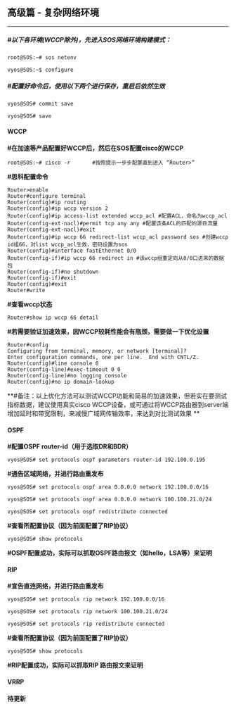 ## 高级篇 - 复杂网络环境

---

##### **\#以下各环境\(WCCP除外\)，先进入SOS网络环境构建模式：**

```
root@SOS:~# sos netenv

vyos@SOS:~$ configure
```

##### **\#配置好命令后，使用以下两个进行保存，重启后依然生效**

```
vyos@SOS# commit save

vyos@SOS# save
```

#### WCCP

**\#在加速等产品配置好WCCP后，然后在SOS配置cisco的WCCP**

```
root@SOS:~# cisco -r       #按照提示一步步配置直到进入 “Router>”
```

**\#思科配置命令**

```
Router>enable
Router#configure terminal
Router(config)#ip routing
Router(config)#ip wccp version 2
Router(config)#ip access-list extended wccp_acl #配置ACL，命名为wccp_acl
Router(config-ext-nacl)#permit tcp any any #配置该条ACL的匹配的源目流量
Router(config-ext-nacl)#exit
Router(config)#ip wccp 66 redirect-list wccp_acl password sos #创建wccp id组66，对list wccp_acl生效，密码设置为sos
Router(config)#interface fastEthernet 0/0
Router(config-if)#ip wccp 66 redirect in #该wccp组重定向从0/0口进来的数据包
Router(config-if)#no shutdown
Router(config-if)#exit
Router(config)#exit
Router#write
```

**\#查看wccp状态**

```
Router#show ip wccp 66 detail
```

**\#若需要验证加速效果，因WCCP较耗性能会有瓶颈，需要做一下优化设置**

```
Router#config
Configuring from terminal, memory, or network [terminal]? 
Enter configuration commands, one per line.  End with CNTL/Z.
Router(config)#line console 0
Router(config-line)#exec-timeout 0 0
Router(config-line)#no logging console
Router(config)#no ip domain-lookup
```

**\#备注：以上优化方法可以测试WCCP功能和简易的加速效果，但若实在要测试指标数据，建议使用真实cisco WCCP设备，或可通过将WCCP路由器到server端增加延时和带宽限制，来减慢广域网传输效率，来达到对比测试效果**



#### OSPF

**\#配置OSPF router-id（用于选取DR和BDR）**

`vyos@SOS# set protocols ospf parameters router-id 192.100.0.195`

**\#通告区域网络，并进行路由重发布**

```
vyos@SOS# set protocols ospf area 0.0.0.0 network 192.100.0.0/16

vyos@SOS# set protocols ospf area 0.0.0.0 network 100.100.21.0/24

vyos@SOS# set protocols ospf redistribute connected
```

**\#查看所配置协议（因为前面配置了RIP协议）**

`vyos@SOS# show protocols`

**\#OSPF配置成功，实际可以抓取OSPF路由报文（如hello，LSA等）来证明**

#### RIP

**\#宣告直连网络，并进行路由重发布**

```
vyos@SOS# set protocols rip network 192.100.0.0/16

vyos@SOS# set protocols rip network 100.100.21.0/24

vyos@SOS# set protocols rip redistribute connected
```

**\#查看所配置协议（因为前面配置了RIP协议）**

`vyos@SOS# show protocols`

**\#RIP配置成功，实际可以抓取RIP 路由报文来证明**

#### VRRP

**待更新**

